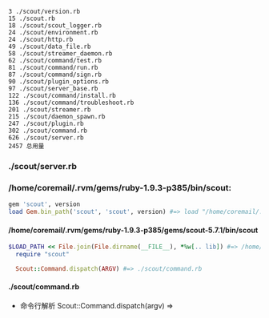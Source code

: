 
    3 ./scout/version.rb
    15 ./scout.rb
    18 ./scout/scout_logger.rb
    24 ./scout/environment.rb
    24 ./scout/http.rb
    49 ./scout/data_file.rb
    58 ./scout/streamer_daemon.rb
    62 ./scout/command/test.rb
    81 ./scout/command/run.rb
    87 ./scout/command/sign.rb
    90 ./scout/plugin_options.rb
    97 ./scout/server_base.rb
    122 ./scout/command/install.rb
    136 ./scout/command/troubleshoot.rb
    201 ./scout/streamer.rb
    215 ./scout/daemon_spawn.rb
    247 ./scout/plugin.rb
    302 ./scout/command.rb
    626 ./scout/server.rb
    2457 总用量

### ./scout/server.rb

### /home/coremail/.rvm/gems/ruby-1.9.3-p385/bin/scout: 

```ruby
gem 'scout', version
load Gem.bin_path('scout', 'scout', version) #=> load "/home/coremail/.rvm/gems/ruby-1.9.3-p385/gems/scout-5.7.1/bin/scout"
```
#### /home/coremail/.rvm/gems/ruby-1.9.3-p385/gems/scout-5.7.1/bin/scout

```ruby
$LOAD_PATH << File.join(File.dirname(__FILE__), *%w[.. lib]) #=> /home/coremail/.rvm/gems/ruby-1.9.3-p385/gems/scout-5.7.1/bin/../lib/
  require "scout"

  Scout::Command.dispatch(ARGV) #=> ./scout/command.rb
```  

#### ./scout/command.rb

- 命令行解析 Scout::Command.dispatch(argv) => 


